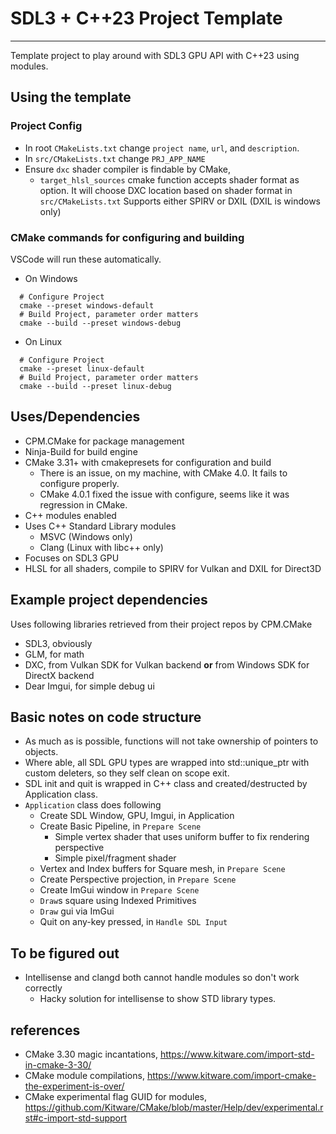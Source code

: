 # SDL3 + C++23 Project Template
---
Template project to play around with SDL3 GPU API with C++23 using modules.

## Using the template
### Project Config
- In root `CMakeLists.txt` change `project name`, `url`, and `description`.
- In `src/CMakeLists.txt` change `PRJ_APP_NAME`
- Ensure `dxc` shader compiler is findable by CMake, 
  - `target_hlsl_sources` cmake function accepts shader format as option.
    It will choose DXC location based on shader format in `src/CMakeLists.txt`
	Supports either SPIRV or DXIL (DXIL is windows only)

### CMake commands for configuring and building
VSCode will run these automatically.
- On Windows
```shell
  # Configure Project
  cmake --preset windows-default
  # Build Project, parameter order matters
  cmake --build --preset windows-debug
```
- On Linux
```shell
  # Configure Project
  cmake --preset linux-default
  # Build Project, parameter order matters
  cmake --build --preset linux-debug
```

## Uses/Dependencies
- CPM.CMake for package management
- Ninja-Build for build engine
- CMake 3.31+ with cmakepresets for configuration and build
  - There is an issue, on my machine, with CMake 4.0. It fails to configure properly.
  - CMake 4.0.1 fixed the issue with configure, seems like it was regression in CMake.
- C++ modules enabled
- Uses C++ Standard Library modules
  - MSVC (Windows only)
  - Clang (Linux with libc++ only)
- Focuses on SDL3 GPU
- HLSL for all shaders, compile to SPIRV for Vulkan and DXIL for Direct3D

## Example project dependencies
Uses following libraries retrieved from their project repos by CPM.CMake
- SDL3, obviously
- GLM, for math
- DXC, from Vulkan SDK for Vulkan backend **or** from Windows SDK for DirectX backend
- Dear Imgui, for simple debug ui

## Basic notes on code structure
- As much as is possible, functions will not take ownership of pointers to objects.
- Where able, all SDL GPU types are wrapped into std::unique_ptr with custom deleters, so they self clean on scope exit.
- SDL init and quit is wrapped in C++ class and created/destructed by Application class.
- `Application` class does following
  - Create SDL Window, GPU, Imgui, in Application
  - Create Basic Pipeline, in `Prepare Scene`
    - Simple vertex shader that uses uniform buffer to fix rendering perspective
    - Simple pixel/fragment shader
  - Vertex and Index buffers for Square mesh, in `Prepare Scene`
  - Create Perspective projection, in `Prepare Scene`
  - Create ImGui window in `Prepare Scene`
  - `Draw`s square using Indexed Primitives
  - `Draw` gui via ImGui
  - Quit on any-key pressed, in `Handle SDL Input`

## To be figured out
- Intellisense and clangd both cannot handle modules so don't work correctly
  - Hacky solution for intellisense to show STD library types.

## references
- CMake 3.30 magic incantations, https://www.kitware.com/import-std-in-cmake-3-30/
- CMake module compilations, https://www.kitware.com/import-cmake-the-experiment-is-over/
- CMake experimental flag GUID for modules, https://github.com/Kitware/CMake/blob/master/Help/dev/experimental.rst#c-import-std-support

